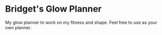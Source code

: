 # Bridget's Glow Planner

My glow planner to work on my fitness and shape. Feel free to use as your own planner.
